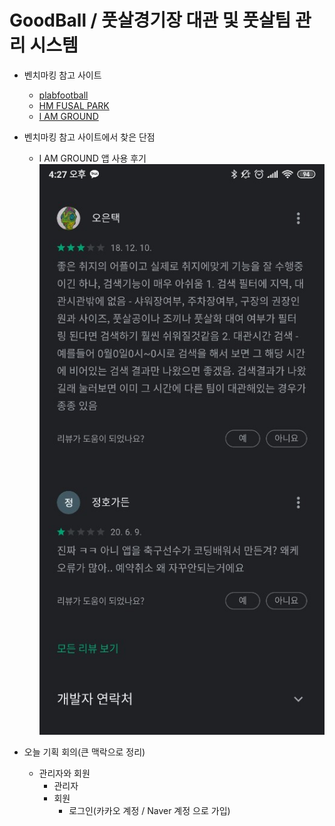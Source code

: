 # GoodBall / 풋살경기장 대관 및 풋살팀 관리 시스템


- 벤치마킹 참고 사이트
  - [plabfootball](https://www.plabfootball.com/)
  - [HM FUSAL PARK](http://hmfutsalpark.com/rese/rese_form.asp?branch_code=HM0004)
  - [I AM GROUND](https://iamground.kr/futsal/search)

- 벤치마킹 참고 사이트에서 찾은 단점
  - I AM GROUND 앱 사용 후기
    ![](./imgs/app_review01.jpg)


- 오늘 기획 회의(큰 맥락으로 정리)
  - 관리자와 회원
    - 관리자
    - 회원
      - 로그인(카카오 계정 / Naver 계정 으로 가입)
